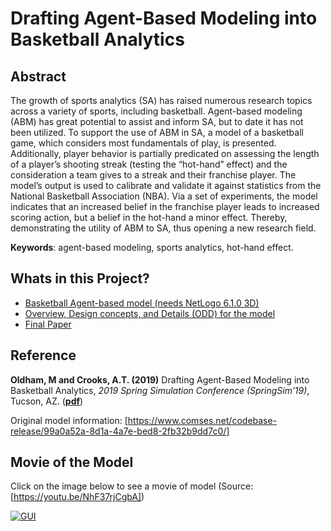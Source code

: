 # Drafting Agent-Based Modeling into Basketball Analytics

## Abstract
The growth of sports analytics (SA) has raised numerous research topics across a variety of sports, including basketball. Agent-based modeling (ABM) has great potential to assist and inform SA, but to date it has not been utilized. To support the use of ABM in SA, a model of a basketball game, which considers most fundamentals of play, is presented. Additionally, player behavior is partially predicated on assessing the length of a player’s shooting streak (testing the “hot-hand” effect) and the consideration a team gives to a streak and their franchise player. The model’s output is used to calibrate and validate it against statistics from the National Basketball Association (NBA). Via a set of experiments, the model indicates that an increased belief in the franchise player leads to increased scoring action, but a belief in the hot-hand a minor effect. Thereby, demonstrating the utility of ABM to SA, thus opening a new research field.

**Keywords**: agent-based modeling, sports analytics, hot-hand effect. 

## Whats in this Project?
* [Basketball Agent-based model (needs NetLogo 6.1.0 3D)](Basketball_ABM.nlogo3d)
* [Overview, Design concepts, and Details (ODD) for the model](ODD_basketball.pdf)
* [Final Paper](FinalPaper.pdf)

## Reference

**Oldham, M and Crooks, A.T. (2019)** Drafting Agent-Based Modeling into Basketball Analytics, *2019 Spring Simulation Conference (SpringSim’19)*, Tucson, AZ. ([**pdf**](https://www.dropbox.com/s/7evroe6zgcfp362/MAO_ATC_BBSCS19_V4.pdf?dl=0))

Original model information: [https://www.comses.net/codebase-release/99a0a52a-8d1a-4a7e-bed8-2fb32b9dd7c0/]

## Movie of the Model

Click on the image below to see a movie of model (Source: [https://youtu.be/NhF37rjCgbA])

[![GUI](http://img.youtube.com/vi/NhF37rjCgbA/0.jpg)](http://www.youtube.com/watch?v=NhF37rjCgbA "GUI")


